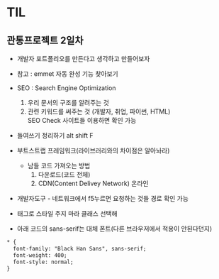 # TIL

## 관통프로젝트 2일차
- 개발자 포트폴리오를 만든다고 생각하고 만들어보자
- 참고 : emmet 자동 완성 기능 찾아보기

- SEO : Search Engine Optimization
  1. 우리 문서의 구조를 알려주는 것
  2. 관련 키워드를 써주는 것 (개발자, 취업, 파이썬, HTML)    
  SEO Check 사이트들 이용하면 확인 가능

- 들여쓰기 정리하기 alt shift F

- 부트스트랩 프레임워크(라이브러리와의 차이점은 알아놔라)
  - 남들 코드 가져오는 방법
    1) 다운로드(코드 전체)
    2) CDN(Content Delivey Network) 온라인
- 개발자도구 - 네트워크에서 f5누르면 요청하는 것들 경로 확인 가능
- 태그로 스타일 주지 마라 클래스 선택해

- 아래 코드의 sans-serif는 대체 폰트(다른 브라우저에서 적용이 안된다던지)
```html
* {
  font-family: "Black Han Sans", sans-serif;
  font-weight: 400;
  font-style: normal;
}
```

